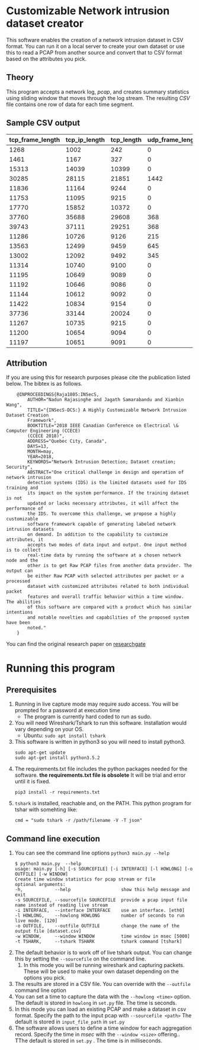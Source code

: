 # Customizable Network intrusion dataset creator
This software enables the creation of a network intrusion dataset in CSV format. You can run it on a local server to create
your own dataset or use this to read a PCAP from another source and convert that to CSV format based on the attributes you pick.

## Theory
This program accepts a network log, _pcap_, and creates summary statistics using sliding window that moves through the log stream.
The resulting _CSV_ file contains one row of data for each time segment.

## Sample CSV output

| tcp_frame_length | tcp_ip_length | tcp_length | udp_frame_length | udp_ip_length | udp_length | arp_frame_length | src_length | dst_length | num_tls | num_http | num_ftp | num_ssh | num_smtp | num_dhcp | num_dns | num_tcp | num_udp | num_arp | connection_pairs | num_ports | num_packets |
| - | - | - | - | - | - | - | - | - | - | - | - | - | - | - | - | - | - | - | - | - | - |
| 1268 | 1002 | 242 | 0 | 0 | 0 | 0 | 0 | 0 | 0 | 0 | 0 | 0 | 0 | 0 | 0 | 19 | 0 | 0 | 1 | 3 | 19 |
| 1461 | 1167 | 327 | 0 | 0 | 0 | 0 | 0 | 0 | 0 | 0 | 0 | 0 | 0 | 0 | 0 | 21 | 0 | 0 | 1 | 3 | 21 |
| 15313 | 14039 | 10399 | 0 | 0 | 0 | 0 | 0 | 0 | 0 | 0 | 0 | 0 | 0 | 0 | 0 | 91 | 0 | 0 | 1 | 3 | 91 |
| 30285 | 28115 | 21851 | 1442 | 1330 | 1170 | 0 | 1330 | 1170 | 14 | 0 | 0 | 0 | 0 | 0 | 8 | 155 | 8 | 0 | 2 | 9 | 163 |
| 11836 | 11164 | 9244 | 0 | 0 | 0 | 0 | 0 | 0 | 0 | 0 | 0 | 0 | 0 | 0 | 0 | 48 | 0 | 0 | 1 | 3 | 48 |
| 11753 | 11095 | 9215 | 0 | 0 | 0 | 0 | 0 | 0 | 0 | 0 | 0 | 0 | 0 | 0 | 0 | 47 | 0 | 0 | 1 | 3 | 47 |
| 17770 | 15852 | 10372 | 0 | 0 | 0 | 0 | 0 | 0 | 0 | 0 | 0 | 0 | 0 | 0 | 0 | 137 | 0 | 0 | 1 | 3 | 137 |
| 37760 | 35688 | 29608 | 368 | 312 | 232 | 0 | 312 | 232 | 0 | 1 | 0 | 0 | 0 | 0 | 4 | 148 | 4 | 0 | 2 | 7 | 152 |
| 39743 | 37111 | 29251 | 368 | 312 | 232 | 0 | 312 | 232 | 3 | 0 | 0 | 0 | 0 | 0 | 4 | 188 | 4 | 0 | 2 | 7 | 192 |
| 11286 | 10726 | 9126 | 215 | 201 | 181 | 0 | 201 | 181 | 0 | 1 | 0 | 0 | 0 | 0 | 0 | 40 | 1 | 0 | 2 | 5 | 41 |
| 13563 | 12499 | 9459 | 645 | 603 | 543 | 0 | 603 | 543 | 0 | 3 | 0 | 0 | 0 | 0 | 0 | 76 | 3 | 0 | 2 | 5 | 79 |
| 13002 | 12092 | 9492 | 345 | 289 | 209 | 0 | 289 | 209 | 0 | 0 | 0 | 0 | 0 | 0 | 4 | 65 | 4 | 0 | 1 | 5 | 69 |
| 11314 | 10740 | 9100 | 0 | 0 | 0 | 0 | 0 | 0 | 0 | 0 | 0 | 0 | 0 | 0 | 0 | 41 | 0 | 0 | 1 | 3 | 41 |
| 11195 | 10649 | 9089 | 0 | 0 | 0 | 0 | 0 | 0 | 0 | 0 | 0 | 0 | 0 | 0 | 0 | 39 | 0 | 0 | 1 | 3 | 39 |
| 11192 | 10646 | 9086 | 0 | 0 | 0 | 0 | 0 | 0 | 0 | 0 | 0 | 0 | 0 | 0 | 0 | 39 | 0 | 0 | 1 | 3 | 39 |
| 11144 | 10612 | 9092 | 0 | 0 | 0 | 0 | 0 | 0 | 0 | 0 | 0 | 0 | 0 | 0 | 0 | 38 | 0 | 0 | 1 | 3 | 38 |
| 11422 | 10834 | 9154 | 0 | 0 | 0 | 0 | 0 | 0 | 0 | 0 | 0 | 0 | 0 | 0 | 0 | 42 | 0 | 0 | 1 | 3 | 42 |
| 37736 | 33144 | 20024 | 0 | 0 | 0 | 0 | 0 | 0 | 0 | 0 | 0 | 0 | 0 | 0 | 0 | 328 | 0 | 0 | 1 | 3 | 328 |
| 11267 | 10735 | 9215 | 0 | 0 | 0 | 0 | 0 | 0 | 0 | 0 | 0 | 0 | 0 | 0 | 0 | 38 | 0 | 0 | 1 | 3 | 38 |
| 11200 | 10654 | 9094 | 0 | 0 | 0 | 0 | 0 | 0 | 0 | 0 | 0 | 0 | 0 | 0 | 0 | 39 | 0 | 0 | 1 | 3 | 39 |
| 11197 | 10651 | 9091 | 0 | 0 | 0 | 0 | 0 | 0 | 0 | 0 | 0 | 0 | 0 | 0 | 0 | 39 | 0 | 0 | 1 | 3 | 39 |

## Attribution
If you are using this for research purposes please cite the publication listed below. The bibtex is as follows. 

```
    @INPROCEEDINGS{Raja1805:INSecS,
        AUTHOR="Nadun Rajasinghe and Jagath Samarabandu and Xianbin Wang",
        TITLE="{INSecS-DCS:} A Highly Customizable Network Intrusion Dataset Creation
        Framework",
        BOOKTITLE="2018 IEEE Canadian Conference on Electrical \& Computer Engineering (CCECE)
        (CCECE 2018)",
        ADDRESS="Quebec City, Canada",
        DAYS=13,
        MONTH=may,
        YEAR=2018,
        KEYWORDS="Network Intrusion Detection; Dataset creation; Security",
        ABSTRACT="One critical challenge in design and operation of network intrusion
        detection systems (IDS) is the limited datasets used for IDS training and
        its impact on the system performance. If the training dataset is not
        updated or lacks necessary attributes, it will affect the performance of
        the IDS. To overcome this challenge, we propose a highly customizable
        software framework capable of generating labeled network intrusion datasets
        on demand. In addition to the capability to customize attributes, it
        accepts two modes of data input and output. One input method is to collect
        real-time data by running the software at a chosen network node and the
        other is to get Raw PCAP files from another data provider. The output can
        be either Raw PCAP with selected attributes per packet or a processed
        dataset with customized attributes related to both individual packet
        features and overall traffic behavior within a time window. The abilities
        of this software are compared with a product which has similar intentions
        and notable novelties and capabilities of the proposed system have been
        noted."
    }
```
You can find the original research paper on [researchgate](https://www.researchgate.net/profile/Nadun-Rajasinghe/project/A-customizable-Network-Intrusion-Detection-dataset-creating-framework/attachment/5aff08f8b53d2f63c3ccae32/AS:627686015766528@1526663416701/download/1570426776.pdf?context=ProjectUpdatesLog)

# Running this program 

## Prerequisites

1. Running in live capture mode may require *sudo* access.  You will be prompted for a password at execution time
    * The program is currently hard coded to run as sudo.
1. You will need Wireshark/Tshark to run this software. Installation would vary depending on your OS.
    * Ubuntu: `sudo apt install tshark`
1. This software is written in python3 so you will need to install python3. 
    ```
    sudo apt-get update
    sudo apt-get install python3.5.2
    ```
1. The requirements.txt file includes the python packages needed for the software. **the requirements.txt file is obsolete** It will be trial and error until it is fixed.
    ```
    pip3 install -r requirements.txt
    ```
1. `tshark` is installed, reachable and, on the PATH.  This python program for tshar with somehting like:
    ```
    cmd = "sudo tshark -r /path/filename -V -T json"
    ```

## Command line execution
1. You can see the command line options `python3 main.py --help`
    ```
    $ python3 main.py  --help
    usage: main.py [-h] [-s SOURCEFILE] [-i INTERFACE] [-l HOWLONG] [-o OUTFILE] [-w WINDOW]
    Create time window statistics for pcap stream or file
    optional arguments:
    -h,            --help                   show this help message and exit
    -s SOURCEFILE, --sourcefile SOURCEFILE  provide a pcap input file name instead of reading live stream
    -i INTERFACE,  --interface INTERFACE    use an interface. [eth0]
    -l HOWLONG,    --howlong HOWLONG        number of seconds to run live mode. [120]
    -o OUTFILE,    --outfile OUTFILE        change the name of the output file [dataset.csv]
    -w WINDOW,     --window WINDOW          time window in msec [5000]
    -t TSHARK,     --tshark TSHARK          tshark command [tshark]
    ```
1. The default behavior is to work off of live tshark output. You can change this by setting the `--sourcefile` on the command line.
    1. In this mode you will be running wireshark and capturing packets. These will be used to make your own dataset depending on the options you pick. 
1. The results are stored in a CSV file.  You can override with the `--outfile` command line option
1. You can set a time to capture the data with the `--howlong <time>` option. The default is stored in `howlong` in `set.py` file. The time is seconds. 
1. In this mode you can load an existing PCAP and make a dataset in csv format. Specify the path to the input pcap with `--sourcefile <path>` The default is stored in `input_file_path` in `set.py`
1. The software allows users to define a time window for each aggregation record. Specify the time in _msec_ with the `--window <size>` offering.. TThe default is stored in  `set.py` . The time is in milliseconds. 


